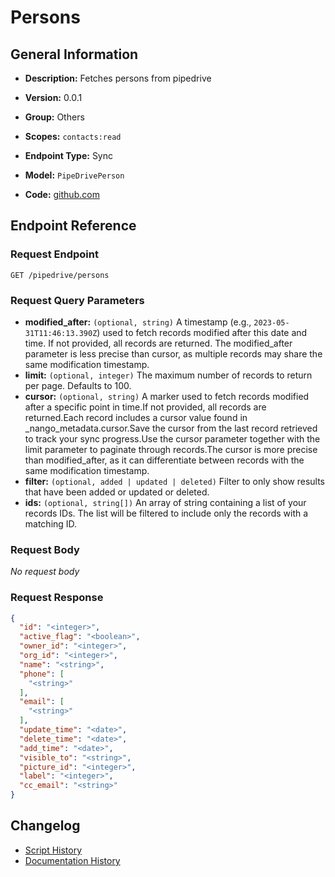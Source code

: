 <!-- BEGIN GENERATED CONTENT -->
# Persons

## General Information

- **Description:** Fetches persons from pipedrive

- **Version:** 0.0.1
- **Group:** Others
- **Scopes:** `contacts:read`
- **Endpoint Type:** Sync
- **Model:** `PipeDrivePerson`
- **Code:** [github.com](https://github.com/NangoHQ/integration-templates/tree/main/integrations/pipedrive/syncs/persons.ts)


## Endpoint Reference

### Request Endpoint

`GET /pipedrive/persons`

### Request Query Parameters

- **modified_after:** `(optional, string)` A timestamp (e.g., `2023-05-31T11:46:13.390Z`) used to fetch records modified after this date and time. If not provided, all records are returned. The modified_after parameter is less precise than cursor, as multiple records may share the same modification timestamp.
- **limit:** `(optional, integer)` The maximum number of records to return per page. Defaults to 100.
- **cursor:** `(optional, string)` A marker used to fetch records modified after a specific point in time.If not provided, all records are returned.Each record includes a cursor value found in _nango_metadata.cursor.Save the cursor from the last record retrieved to track your sync progress.Use the cursor parameter together with the limit parameter to paginate through records.The cursor is more precise than modified_after, as it can differentiate between records with the same modification timestamp.
- **filter:** `(optional, added | updated | deleted)` Filter to only show results that have been added or updated or deleted.
- **ids:** `(optional, string[])` An array of string containing a list of your records IDs. The list will be filtered to include only the records with a matching ID.

### Request Body

_No request body_

### Request Response

```json
{
  "id": "<integer>",
  "active_flag": "<boolean>",
  "owner_id": "<integer>",
  "org_id": "<integer>",
  "name": "<string>",
  "phone": [
    "<string>"
  ],
  "email": [
    "<string>"
  ],
  "update_time": "<date>",
  "delete_time": "<date>",
  "add_time": "<date>",
  "visible_to": "<string>",
  "picture_id": "<integer>",
  "label": "<integer>",
  "cc_email": "<string>"
}
```

## Changelog

- [Script History](https://github.com/NangoHQ/integration-templates/commits/main/integrations/pipedrive/syncs/persons.ts)
- [Documentation History](https://github.com/NangoHQ/integration-templates/commits/main/integrations/pipedrive/syncs/persons.md)

<!-- END  GENERATED CONTENT -->

